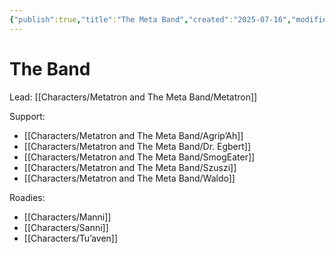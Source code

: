 ```yaml
---
{"publish":true,"title":"The Meta Band","created":"2025-07-16","modified":"2025-07-16T20:41:11.970+02:00","cssclasses":""}
---
```



# The Band

Lead: [[Characters/Metatron and The Meta Band/Metatron]]

Support:
- [[Characters/Metatron and The Meta Band/Agrip’Ah]]
- [[Characters/Metatron and The Meta Band/Dr. Egbert]]
- [[Characters/Metatron and The Meta Band/SmogEater]]
- [[Characters/Metatron and The Meta Band/Szuszi]]
- [[Characters/Metatron and The Meta Band/Waldo]]

Roadies:
- [[Characters/Manni]]
- [[Characters/Sanni]]
- [[Characters/Tu’aven]]

